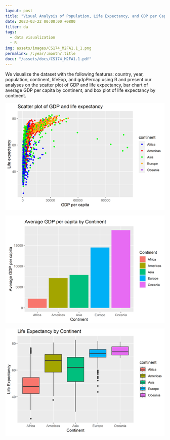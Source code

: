 ```yaml
---
layout: post
title: "Visual Analysis of Population, Life Expectancy, and GDP per Capita by Country and Year"
date: 2023-03-22 00:00:00 +0800
filter: da
tags:
  - data visualization
  - R
img: assets/images/CS174_M2FA1.1_1.png
permalink: /:year/:month/:title
docu: "/assets/docs/CS174_M2FA1.1.pdf"
---
```

We visualize the dataset with the following features: country, year, population, continent, lifeExp, and gdpPercap using R and present our analyses on the scatter plot of GDP and life expectancy, bar chart of average GDP per capita by continent, and box plot of life expectancy by continent.

![scatter plot of GDP and life expectancy](/assets/images/CS174_M2FA1.1_1.png)

![bar graph of average GDP per capita by continent](/assets/images/CS174_M2FA1.1_2.png)

![box plot of life expectancy per continent](/assets/images/CS174_M2FA1.1_3.png)